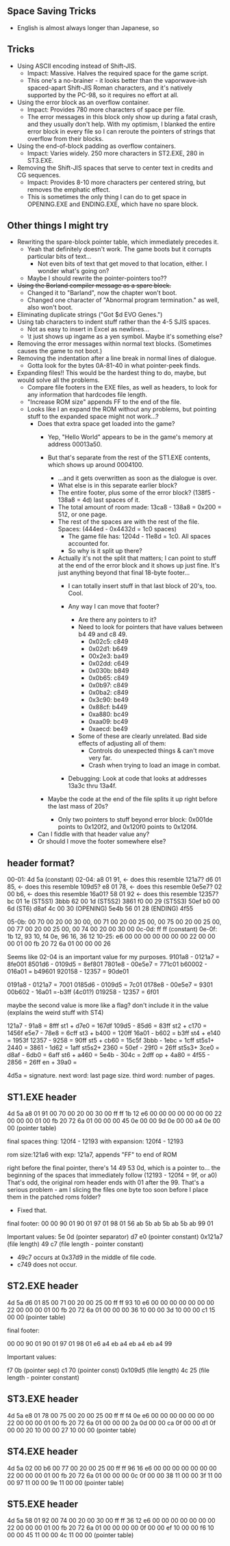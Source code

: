 ## Space Saving Tricks
* English is almost always longer than Japanese, so

## Tricks
* Using ASCII encoding instead of Shift-JIS.
	* Impact: Massive. Halves the required space for the game script.
	* This one's a no-brainer - it looks better than the vaporwave-ish spaced-apart Shift-JIS Roman characters, and it's natively supported by the PC-98, so it requires no effort at all.
* Using the error block as an overflow container.
	* Impact: Provides 780 more characters of space per file.
	* The error messages in this block only show up during a fatal crash, and they usually don't help. With my optimism, I blanked the entire error block in every file so I can reroute the pointers of strings that overflow from their blocks.
* Using the end-of-block padding as overflow containers.
	* Impact: Varies widely. 250 more characters in ST2.EXE, 280 in ST3.EXE.
* Removing the Shift-JIS spaces that serve to center text in credits and CG sequences.
	* Impact: Provides 8-10 more characters per centered string, but removes the emphatic effect.
	* This is sometimes the only thing I can do to get space in OPENING.EXE and ENDING.EXE, which have no spare block.

## Other things I might try
* Rewriting the spare-block pointer table, which immediately precedes it.
	* Yeah that definitely doesn't work. The game boots but it corrupts particular bits of text...
		* Not even bits of text that get moved to that location, either. I wonder what's going on?
	* Maybe I should rewrite the pointer-pointers too??
* ~~Using the Borland compiler message as a spare block.~~
	* Changed it to "Barland", now the chapter won't boot.
	* Changed one character of "Abnormal program termination." as well, also won't boot.
* Eliminating duplicate strings ("Got $d EVO Genes.")
* Using tab characters to indent stuff rather than the 4-5 SJIS spaces.
	* Not as easy to insert in Excel as newlines...
	* \t just shows up ingame as a yen symbol. Maybe it's something else?
* Removing the error messages within normal text blocks. (Sometimes causes the game to not boot.)
* Removing the indentation after a line break in normal lines of dialogue.
	* Gotta look for the bytes 0A-81-40 in what pointer-peek finds.
* Expanding files!! This would be the hardest thing to do, maybe, but would solve all the problems. 
	* Compare file footers in the EXE files, as well as headers, to look for any information that hardcodes file length.
	* "Increase ROM size" appends FF to the end of the file.
	* Looks like I an expand the ROM without any problems, but pointing stuff to the expanded space might not work...?
		* Does that extra space get loaded into the game?
			* Yep, "Hello World" appears to be in the game's memory at address 00013a50.
			* But that's separate from the rest of the ST1.EXE contents, which shows up around 0004100.
				* ...and it gets overwritten as soon as the dialogue is over.
				* What else is in this separate earlier block?
				* The entire footer, plus some of the error block? (138f5 - 138a8 = 4d) last spaces of it.
				* The total amount of room made: 13ca8 - 138a8 = 0x200 = 512, or one page.
				* The rest of the spaces are with the rest of the file. Spaces: (444ed - 0x4432d = 1c0 spaces)
					* The game file has: 1204d - 11e8d = 1c0. All spaces accounted for.
					* So why is it split up there?
				* Actually it's not the split that matters; I can point to stuff at the end of the error block and it shows up just fine. It's just anything beyond that final 18-byte footer...
					* I can totally insert stuff in that last block of 20's, too. Cool.
					* Any way I can move that footer?
						* Are there any pointers to it?
						* Need to look for pointers that have values between b4 49 and c8 49.
							* 0x02c5: c849
							* 0x02d1: b649
							* 00x2e3: ba49
							* 0x02dd: c649
							* 0x030b: b849
							* 0x0b65: c849
							* 0x0b97: c849
							* 0x0ba2: c849
							* 0x3c90: be49
							* 0x88cf: b449
							* 0xa880: bc49
							* 0xaa09: bc49
							* 0xaecd: be49
						* Some of these are clearly unrelated. Bad side effects of adjusting all of them:
							* Controls do unexpected things & can't move very far.
							* Crash when trying to load an image in combat.

					* Debugging: Look at code that looks at addresses 13a3c thru 13a4f.


			* Maybe the code at the end of the file splits it up right before the last mass of 20s?
				* Only two pointers to stuff beyond error block: 0x001de points to 0x120f2, and 0x120f0 points to 0x120f4.
		* Can I fiddle with that header value any?
		* Or should I move the footer somewhere else?

## header format?
00-01: 4d 5a (constant)
02-04: a8 01 91,    <- does this resemble 121a7?
       d6 01 85,    <- does this resemble 109d5?
       e8 01 78,    <- does this resemble 0e5e7?
       02 00 b6,    <- does this resemble 16a01? 
       58 01 92     <- does this resemble 12357?
       bc 01 1e     (ST5S1)                3bbb
       62 00 1d     (ST5S2)                3861
       f0 00 29     (ST5S3)                50ef
       b0 00 6d     (ST6)                  d8af
       4c 00 30     (OPENING)              5e4b
       56 01 28     (ENDING)               4f55

05-0b: 00 70 00 20 00 30 00,
       00 71 00 20 00 25 00,
       00 75 00 20 00 25 00,
       00 77 00 20 00 25 00,
       00 74 00 20 00 30 00
0c-0d: ff ff (constant)
0e-0f: 1b 12,
       93 10,
       f4 0e,
       96 16,
       36 12
10-25: e6 00 00 00 00 00 00 00 22 00 00 00 01 00 fb 20 72 6a 01 00 00 00
26

Seems like 02-04 is an important value for my purposes.
9101a8 - 0121a7 = 8fe001
8501d6 - 0109d5 = 8ef801
7801e8 - 00e5e7 = 771c01
b60002 - 016a01 = b49601
920158 - 12357  = 90de01

0191a8 - 0121a7 = 7001
0185d6 - 0109d5 = 7c01
0178e8 - 00e5e7 = 9301
00b602 - 16a01  =-b3ff (4c01?)
019258 - 12357 =  6f01

maybe the second value is more like a flag? don't include it in the value (explains the weird stuff with ST4)

121a7 - 91a8 = 8fff  st1  + d7e0 = 167df
109d5 - 85d6 = 83ff  st2  + c170 = 1456f
 e5e7 - 78e8 = 6cff  st3  + b400 = 120ff
16a01 - b602 = b3ff  st4  + e140 = 1953f
12357 - 9258 = 90ff  st5  + cb60 = 15c5f
3bbb - 1ebc =  1cff  st5s1+ 2440 =
3861 - 1d62 =  1aff  st5s2+ 2360 =
50ef - 29f0 =  26ff  st5s3+ 3ce0 =
d8af - 6db0 =  6aff  st6  + a460 =
5e4b - 304c =  2dff  op   + 4a80 =
4f55 - 2856 =  26ff  en   + 39a0 =

4d5a = signature.
next word: last page size.
third word: number of pages.


## ST1.EXE header
4d 5a a8 01 91 00 70 00 20 00 30 00 ff ff 1b 12 e6 00 00 00 00 00 00 00 22 00 00 00 01 00 fb 20 72 6a 01 00 00 00 45 0e 00 00 9d 0e 00 00 a4 0e 00 00 (pointer table)

final spaces thing: 120f4 - 12193
with expansion: 120f4 - 12193

rom size:121a6
with exp: 121a7, appends "FF" to end of ROM

right before the final pointer, there's 14 49 53 0d, which is a pointer to... the beginning of the spaces that immediately follow (12193 - 120f4 = 9f, or a0)
That's odd, the original rom header ends with 01 after the 99. That's a serious problem - am I slicing the files one byte too soon before I place them in the patched roms folder?
* Fixed that.

final footer:
00 00 90 01 90 01 97 01 98 01 56 ab 5b ab 5b ab 5b ab 99 01

Important values: 
5e 0d (pointer separator)
d7 e0 (pointer constant)
0x121a7 (file length)
49 c7 (file length - pointer constant)
* 49c7 occurs at 0x37d9 in the middle of file code.
* c749 does not occur.


## ST2.EXE header
4d 5a d6 01 85 00 71 00 20 00 25 00 ff ff 93 10 e6 00 00 00 00 00 00 00 22 00 00 00 01 00 fb 20 72 6a 01 00 00 00 36 10 00 00 3d 10 00 00 c1 15 00 00 (pointer table)

final footer:

00 00 90 01 90 01 97 01 98 01 e6 a4 eb a4 eb a4 eb a4 99

Important values:

f7 0b (pointer sep)
c1 70 (pointer const)
0x109d5 (file length)
4c 25 (file length - pointer constant)

## ST3.EXE header
4d 5a e8 01 78 00 75 00 20 00 25 00 ff ff f4 0e e6 00 00 00 00 00 00 00 22 00 00 00 01 00 fb 20 72 6a 01 00 00 00 2a 0d 00 00 ca 0f 00 00 d1 0f 00 00 20 10 00 00 27 10 00 00 (pointer table)

## ST4.EXE header
4d 5a 02 00 b6 00 77 00 20 00 25 00 ff ff 96 16 e6 00 00 00 00 00 00 00 22 00 00 00 01 00 fb 20 72 6a 01 00 00 00 0c 0f 00 00 38 11 00 00 3f 11 00 00 97 11 00 00 9e 11 00 00 (pointer table)

## ST5.EXE header
4d 5a 58 01 92 00 74 00 20 00 30 00 ff ff 36 12 e6 00 00 00 00 00 00 00 22 00 00 00 01 00 fb 20 72 6a 01 00 00 00 00 0f 00 00 ef 10 00 00 f6 10 00 00 45 11 00 00 4c 11 00 00 (pointer table)
